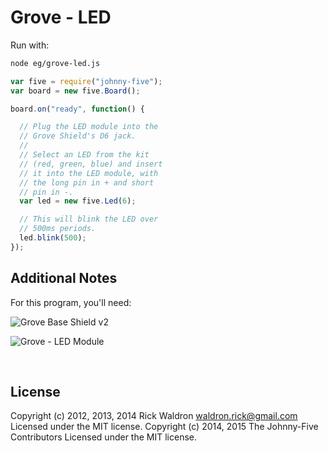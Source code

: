 <!--remove-start-->

# Grove - LED





Run with:
```bash
node eg/grove-led.js
```

<!--remove-end-->

```javascript
var five = require("johnny-five");
var board = new five.Board();

board.on("ready", function() {

  // Plug the LED module into the
  // Grove Shield's D6 jack.
  //
  // Select an LED from the kit
  // (red, green, blue) and insert
  // it into the LED module, with
  // the long pin in + and short
  // pin in -.
  var led = new five.Led(6);

  // This will blink the LED over
  // 500ms periods.
  led.blink(500);
});


```







## Additional Notes

For this program, you'll need:

![Grove Base Shield v2](http://www.seeedstudio.com/depot/images/product/base%20shield%20V2_01.jpg)

![Grove - LED Module](http://www.seeedstudio.com/depot/images/product/Red%20LED.jpg)




&nbsp;

<!--remove-start-->

## License
Copyright (c) 2012, 2013, 2014 Rick Waldron <waldron.rick@gmail.com>
Licensed under the MIT license.
Copyright (c) 2014, 2015 The Johnny-Five Contributors
Licensed under the MIT license.

<!--remove-end-->
